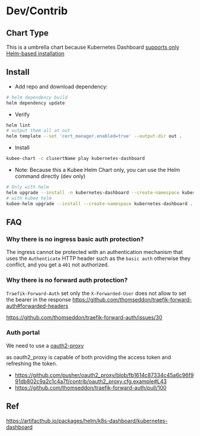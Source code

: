 # Dev/Contrib

## Chart Type

This is a umbrella chart because Kubernetes Dashboard [supports only Helm-based installation](https://github.com/kubernetes/dashboard?tab=readme-ov-file#installation)


## Install

* Add repo and download dependency:
```bash
# helm dependency build
helm dependency update
```
* Verify
```bash
helm lint
# output them all at out 
helm template --set 'cert_manager.enabled=true' --output-dir out .
```
* Install
```bash
kubee-chart -c clusertName play kubernetes-dashboard
```
* Note: Because this a Kubee Helm Chart only, you can use the Helm command directly (dev only)
```bash
# Only with helm
helm upgrade --install -n kubernetes-dashboard --create-namespace kubernetes-dashboard .
# with kubee helm
kubee-helm upgrade --install --create-namespace kubernetes-dashboard .
```

## FAQ

### Why there is no ingress basic auth protection?

The ingress cannot be protected with an authentication mechanism that uses the `Authenticate` HTTP header
such as the `basic auth` otherwise they conflict, and you get a `401` not authorized.

### Why there is no forward auth protection?

`Traefik-Forward-Auth` set only the `X-Forwarded-User` does not allow to set the bearer in the response
https://github.com/thomseddon/traefik-forward-auth#forwarded-headers

https://github.com/thomseddon/traefik-forward-auth/issues/30

### Auth portal


We need to use a [oauth2-proxy](https://oauth2-proxy.github.io/oauth2-proxy/configuration/providers/openid_connect)

as oauth2_proxy is capable of both providing the access token and refreshing the token.
* https://github.com/pusher/oauth2_proxy/blob/fb1614c87334c45a6c96f991db802c9a2c1c4a7f/contrib/oauth2_proxy.cfg.example#L43
* https://github.com/thomseddon/traefik-forward-auth/pull/100

## Ref
https://artifacthub.io/packages/helm/k8s-dashboard/kubernetes-dashboard 